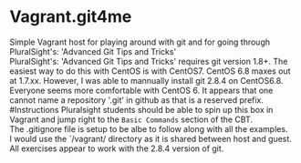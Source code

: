 # Vagrant.git4me
Simple Vagrant host for playing around with git and for going through PluralSight's: 'Advanced Git Tips and Tricks'  
PluralSight's: 'Advanced Git Tips and Tricks' requires git version 1.8+. The easiest way to do this with CentOS is with CentOS7. CentOS 6.8 maxes out at 1.7.xx. 
However, I was able to mannually install git 2.8.4 on CentOS6.8. Everyone seems more comfortable with CentOS 6. 
It appears that one cannot name a repository '.git' in github as that is a reserved prefix. 
#Instructions
Pluralsight students should be able to spin up this box in Vagrant and jump right to the `Basic Commands` section of the CBT.  
The .gitignore file is setup to be albe to follow along with all the examples.  
I would use the `/vagrant/ directory as it is shared between host and guest.    
All exercises appear to work with the 2.8.4 version of git.  

